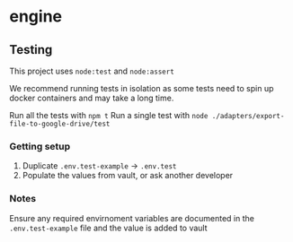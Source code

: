 # engine

## Testing

This project uses `node:test` and `node:assert`

We recommend running tests in isolation as some tests need to spin up docker containers and may take a long time.

Run all the tests with `npm t`
Run a single test with `node ./adapters/export-file-to-google-drive/test`

### Getting setup

1. Duplicate `.env.test-example` -> `.env.test`
1. Populate the values from vault, or ask another developer

### Notes

Ensure any required envirnoment variables are documented in the `.env.test-example` file and the value is added to vault

